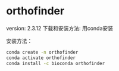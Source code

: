 # orthofinder

version: 2.3.12
下载和安装方法: 用conda安装

安装方法：

```bash
conda create -n orthofinder
conda activate orthofinder
conda install -c bioconda orthofinder
```